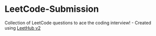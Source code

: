 # LeetCode-Submission
Collection of LeetCode questions to ace the coding interview! - Created using [LeetHub v2](https://github.com/arunbhardwaj/LeetHub-2.0)
